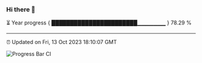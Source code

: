 ### Hi there 👋

⏳ Year progress { ███████████████████████▁▁▁▁▁▁▁ } 78.29 %

---

⏰ Updated on Fri, 13 Oct 2023 18:10:07 GMT

![Progress Bar CI](https://github.com/Shyam-Makwana/GitHub-Actions-Demo/workflows/Progress%20Bar%20CI/badge.svg)
